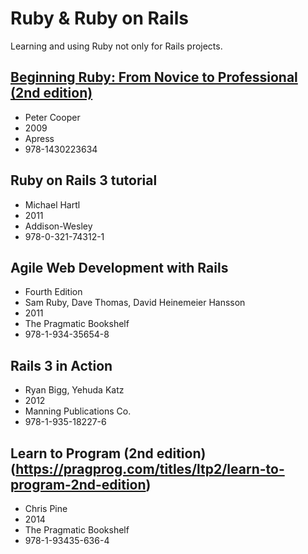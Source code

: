 # Ruby & Ruby on Rails

Learning and using Ruby not only for Rails projects.

## [Beginning Ruby: From Novice to Professional (2nd edition)](http://beginningruby.org/)
* Peter Cooper
* 2009
* Apress
* 978-1430223634

## Ruby on Rails 3 tutorial
* Michael Hartl
* 2011
* Addison-Wesley
* 978-0-321-74312-1

## Agile Web Development with Rails
* Fourth Edition
* Sam Ruby, Dave Thomas, David Heinemeier Hansson
* 2011
* The Pragmatic Bookshelf
* 978-1-934-35654-8

## Rails 3 in Action
* Ryan Bigg, Yehuda Katz
* 2012
* Manning Publications Co.
* 978-1-935-18227-6

## Learn to Program (2nd edition)(https://pragprog.com/titles/ltp2/learn-to-program-2nd-edition)
* Chris Pine
* 2014
* The Pragmatic Bookshelf
* 978-1-93435-636-4

